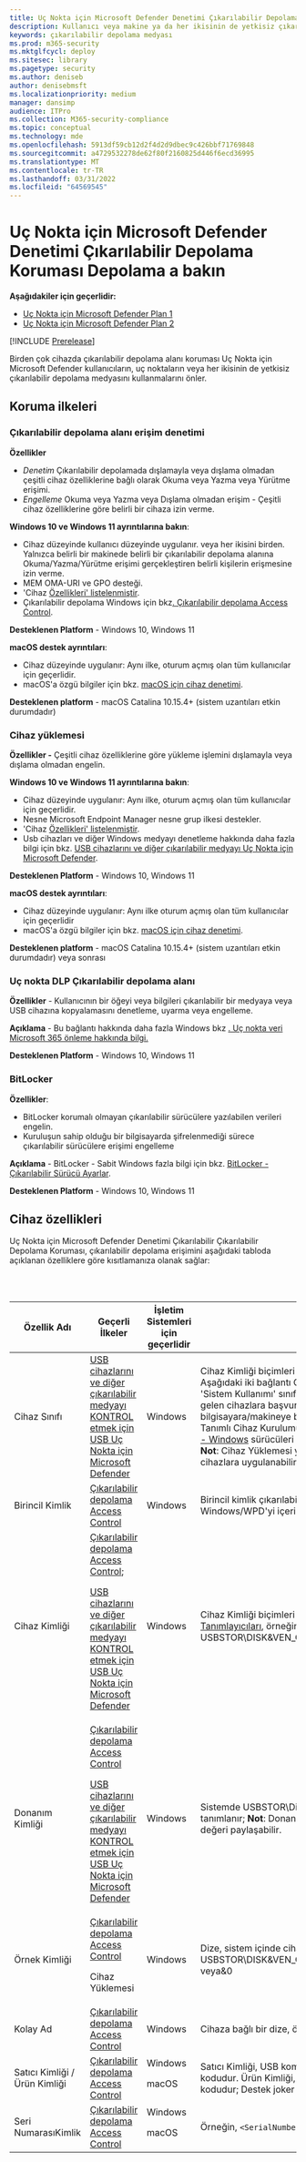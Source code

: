 ```yaml
---
title: Uç Nokta için Microsoft Defender Denetimi Çıkarılabilir Depolama Koruması Depolama a bakın
description: Kullanıcı veya makine ya da her ikisinin de yetkisiz çıkarılabilir depolama medyasını kullanmalarını önlemeye yardımcı olan 'özellikleri anlama
keywords: çıkarılabilir depolama medyası
ms.prod: m365-security
ms.mktglfcycl: deploy
ms.sitesec: library
ms.pagetype: security
ms.author: deniseb
author: denisebmsft
ms.localizationpriority: medium
manager: dansimp
audience: ITPro
ms.collection: M365-security-compliance
ms.topic: conceptual
ms.technology: mde
ms.openlocfilehash: 5913df59cb12d2f4d2d9dbec9c426bbf71769848
ms.sourcegitcommit: a4729532278de62f80f2160825d446f6ecd36995
ms.translationtype: MT
ms.contentlocale: tr-TR
ms.lasthandoff: 03/31/2022
ms.locfileid: "64569545"
---
```

# <a name="microsoft-defender-for-endpoint-device-control-removable-storage-protection"></a>Uç Nokta için Microsoft Defender Denetimi Çıkarılabilir Depolama Koruması Depolama a bakın


**Aşağıdakiler için geçerlidir:**
- [Uç Nokta için Microsoft Defender Plan 1](https://go.microsoft.com/fwlink/p/?linkid=2154037)
- [Uç Nokta için Microsoft Defender Plan 2](https://go.microsoft.com/fwlink/p/?linkid=2154037)

[!INCLUDE [Prerelease](../includes/prerelease.md)]

Birden çok cihazda çıkarılabilir depolama alanı koruması Uç Nokta için Microsoft Defender kullanıcıların, uç noktaların veya her ikisinin de yetkisiz çıkarılabilir depolama medyasını kullanmalarını önler.

## <a name="protection-policies"></a>Koruma ilkeleri

### <a name="removable-storage-access-control"></a>Çıkarılabilir depolama alanı erişim denetimi

**Özellikler**

- *Denetim* Çıkarılabilir depolamada dışlamayla veya dışlama olmadan çeşitli cihaz özelliklerine bağlı olarak Okuma veya Yazma veya Yürütme erişimi.
- *Engelleme* Okuma veya Yazma veya Dışlama olmadan erişim - Çeşitli cihaz özelliklerine göre belirli bir cihaza izin verme.

**Windows 10 ve Windows 11 ayrıntılarına bakın**:

- Cihaz düzeyinde kullanıcı düzeyinde uygulanır. veya her ikisini birden. Yalnızca belirli bir makinede belirli bir çıkarılabilir depolama alanına Okuma/Yazma/Yürütme erişimi gerçekleştiren belirli kişilerin erişmesine izin verme.
- MEM OMA-URI ve GPO desteği.
- 'Cihaz [Özellikleri' listelenmiştir](#device-properties).
- Çıkarılabilir depolama Windows için bkz[. Çıkarılabilir depolama Access Control](device-control-removable-storage-access-control.md).

**Desteklenen Platform** - Windows 10, Windows 11

**macOS destek ayrıntıları**:

- Cihaz düzeyinde uygulanır: Aynı ilke, oturum açmış olan tüm kullanıcılar için geçerlidir.
- macOS'a özgü bilgiler için bkz. [macOS için cihaz denetimi](mac-device-control-overview.md).

**Desteklenen platform** - macOS Catalina 10.15.4+ (sistem uzantıları etkin durumdadır)


### <a name="device-installation"></a>Cihaz yüklemesi

**Özellikler -** Çeşitli cihaz özelliklerine göre yükleme işlemini dışlamayla veya dışlama olmadan engelin.

**Windows 10 ve Windows 11 ayrıntılarına bakın**:

- Cihaz düzeyinde uygulanır: Aynı ilke, oturum açmış olan tüm kullanıcılar için geçerlidir.
- Nesne Microsoft Endpoint Manager nesne grup ilkesi destekler.
- 'Cihaz [Özellikleri' listelenmiştir](#device-properties).
- Usb cihazları ve diğer Windows medyayı denetleme hakkında daha fazla bilgi için bkz. [USB cihazlarını ve diğer çıkarılabilir medyayı Uç Nokta için Microsoft Defender](control-usb-devices-using-intune.md).

**Desteklenen Platform** - Windows 10, Windows 11

**macOS destek ayrıntıları**:

- Cihaz düzeyinde uygulanır: Aynı ilke oturum açmış olan tüm kullanıcılar için geçerlidir
- macOS'a özgü bilgiler için bkz. [macOS için cihaz denetimi](mac-device-control-overview.md).

**Desteklenen platform** - macOS Catalina 10.15.4+ (sistem uzantıları etkin durumdadır) veya sonrası

### <a name="endpoint-dlp-removable-storage"></a>Uç nokta DLP Çıkarılabilir depolama alanı

**Özellikler** - Kullanıcının bir öğeyi veya bilgileri çıkarılabilir bir medyaya veya USB cihazına kopyalamasını denetleme, uyarma veya engelleme.

**Açıklama** - Bu bağlantı hakkında daha fazla Windows bkz [. Uç nokta veri Microsoft 365 önleme hakkında bilgi.](../../compliance/endpoint-dlp-learn-about.md)

**Desteklenen Platform** - Windows 10, Windows 11

### <a name="bitlocker"></a>BitLocker

**Özellikler**:

- BitLocker korumalı olmayan çıkarılabilir sürücülere yazılabilen verileri engelin.
- Kuruluşun sahip olduğu bir bilgisayarda şifrelenmediği sürece çıkarılabilir sürücülere erişimi engelleme

**Açıklama** - BitLocker - Sabit Windows fazla bilgi için bkz. [BitLocker - Çıkarılabilir Sürücü Ayarlar](/mem/intune/protect/endpoint-security-disk-encryption-profile-settings).

**Desteklenen Platform** - Windows 10, Windows 11

## <a name="device-properties"></a>Cihaz özellikleri

Uç Nokta için Microsoft Defender Denetimi Çıkarılabilir Çıkarılabilir Depolama Koruması, çıkarılabilir depolama erişimini aşağıdaki tabloda açıklanan özelliklere göre kısıtlamanıza olanak sağlar:

<br/><br/>

|Özellik Adı|Geçerli İlkeler|İşletim Sistemleri için geçerlidir|Açıklama|
|---|---|---|---|
|Cihaz Sınıfı|[USB cihazlarını ve diğer çıkarılabilir medyayı KONTROL etmek için USB Uç Nokta için Microsoft Defender](control-usb-devices-using-intune.md)|Windows|Cihaz Kimliği biçimleri hakkında bilgi için bkz. [cihaz kurulum sınıfı](/windows-hardware/drivers/install/overview-of-device-setup-classes). Aşağıdaki iki bağlantı Cihaz Kurulumu Sınıflarının tam listesini sağlar. 'Sistem Kullanımı' sınıfları çoğunlukla fabrikaya ait bir bilgisayar/makineyle gelen cihazlara başvururken, "Satıcı" sınıfları daha çok var olan bir bilgisayara/makineye bağlanıyor olabilir: Satıcılara Kullanılabilen Sistem Tanımlı Cihaz Kurulumu Sınıfları [- Windows](/windows-hardware/drivers/install/system-defined-device-setup-classes-available-to-vendors) sürücüleri ve Sistem Kullanımı [- Windows](/windows-hardware/drivers/install/system-defined-device-setup-classes-reserved-for-system-use) sürücüleri için Ayrılmış Sistem Tanımlı Cihaz Kurulumu Sınıfları. **Not**: Cihaz Yüklemesi yalnızca Çıkarılabilir depolama alanı değil tüm cihazlara uygulanabilir.|
|Birincil Kimlik|[Çıkarılabilir depolama Access Control](device-control-removable-storage-access-control.md)|Windows|Birincil kimlik çıkarılabilir depolama alanını, CD/DVD'yi ve Taşınabilir Windows/WPD'yi içerir.|
|Cihaz Kimliği|[Çıkarılabilir depolama Access Control](device-control-removable-storage-access-control.md); <p> [USB cihazlarını ve diğer çıkarılabilir medyayı KONTROL etmek için USB Uç Nokta için Microsoft Defender](control-usb-devices-using-intune.md)|Windows|Cihaz Kimliği biçimleri hakkında bilgi için bkz [. Standart USB Tanımlayıcıları](/windows-hardware/drivers/install/standard-usb-identifiers), örneğin, USBSTOR\DISK&VEN_GENERIC&PROD_FLASH_DISK&REV_8.07|
|Donanım Kimliği|[Çıkarılabilir depolama Access Control](device-control-removable-storage-access-control.md) <p> [USB cihazlarını ve diğer çıkarılabilir medyayı KONTROL etmek için USB Uç Nokta için Microsoft Defender](control-usb-devices-using-intune.md)|Windows|Sistemde USBSTOR\DiskGeneric_Flash_Disk___8.07 gibi bir dize tanımlanır; **Not**: Donanım kimliği benzersiz değildir; farklı cihazlar aynı değeri paylaşabilir.|
|Örnek Kimliği|[Çıkarılabilir depolama Access Control](device-control-removable-storage-access-control.md) <p> Cihaz Yüklemesi|Windows|Dize, sistem içinde cihazı benzersiz olarak tanımlar; örneğin, USBSTOR\DISK&VEN_GENERIC&PROD_FLASH_DISK&REV_8.07\8735B611 veya&0|
|Kolay Ad|[Çıkarılabilir depolama Access Control](device-control-removable-storage-access-control.md)|Windows|Cihaza bağlı bir dize, örneğin Genel Flash Disk USB Cihazı|
|Satıcı Kimliği / Ürün Kimliği|[Çıkarılabilir depolama Access Control](device-control-removable-storage-access-control.md)|Windows <p> macOS|Satıcı Kimliği, USB komitenin satıcıya atadığınız dört basamaklı satıcı kodudur. Ürün Kimliği, satıcının cihaza atadığınız dört basamaklı ürün kodudur; Destek joker karakteri.|
|Seri NumarasıKimlik|[Çıkarılabilir depolama Access Control](device-control-removable-storage-access-control.md)|Windows <p> macOS |Örneğin, `<SerialNumberId>002324B534BCB431B000058A</SerialNumberId>`|

